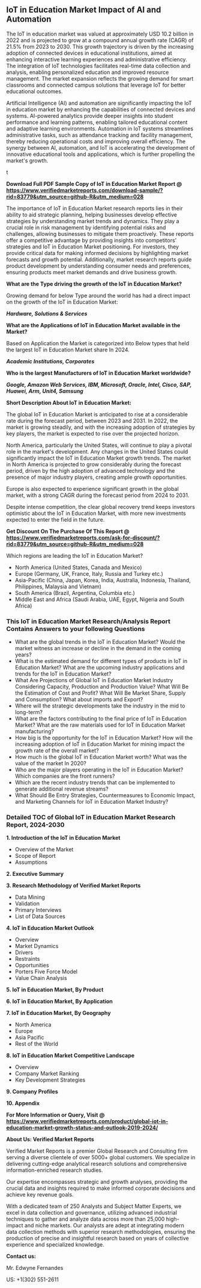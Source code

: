<h2>IoT in Education Market Impact of AI and Automation</h2><p>The IoT in education market was valued at approximately USD 10.2 billion in 2022 and is projected to grow at a compound annual growth rate (CAGR) of 21.5% from 2023 to 2030. This growth trajectory is driven by the increasing adoption of connected devices in educational institutions, aimed at enhancing interactive learning experiences and administrative efficiency. The integration of IoT technologies facilitates real-time data collection and analysis, enabling personalized education and improved resource management. The market expansion reflects the growing demand for smart classrooms and connected campus solutions that leverage IoT for better educational outcomes.</p><p>Artificial Intelligence (AI) and automation are significantly impacting the IoT in education market by enhancing the capabilities of connected devices and systems. AI-powered analytics provide deeper insights into student performance and learning patterns, enabling tailored educational content and adaptive learning environments. Automation in IoT systems streamlines administrative tasks, such as attendance tracking and facility management, thereby reducing operational costs and improving overall efficiency. The synergy between AI, automation, and IoT is accelerating the development of innovative educational tools and applications, which is further propelling the market's growth.</p>t</p><p id="" class=""><strong>Download Full PDF Sample Copy of IoT in Education Market Report @ <a href="https://www.verifiedmarketreports.com/download-sample/?rid=83779&utm_source=github-R&utm_medium=028" target="_blank">https://www.verifiedmarketreports.com/download-sample/?rid=83779&utm_source=github-R&utm_medium=028</a></strong></p><p>The importance of&nbsp;IoT in Education Market research reports lies in their ability to aid strategic planning, helping businesses develop effective strategies by understanding market trends and dynamics. They play a crucial role in risk management by identifying potential risks and challenges, allowing businesses to mitigate them proactively. These reports offer a competitive advantage by providing insights into competitors' strategies and IoT in Education Market positioning. For investors, they provide critical data for making informed decisions by highlighting market forecasts and growth potential. Additionally, market research reports guide product development by understanding consumer needs and preferences, ensuring products meet market demands and drive business growth.</p><p><strong>What are the&nbsp;Type driving the growth of the IoT in Education Market?</strong></p><p id="" class="">Growing demand for below Type around the world has had a direct impact on the growth of the IoT in Education Market:</p><em><strong>Hardware, Solutions & Services</strong></em></p><strong>What are the&nbsp;Applications&nbsp;of IoT in Education Market available in the Market?</strong></p><p id="" class="">Based on Application the Market is categorized into Below types that held the largest IoT in Education Market share In 2024.</p><em><strong>Academic Institutions, Corporates</strong></em></p><strong>Who is the largest Manufacturers of IoT in Education Market worldwide?</strong></p><p><em><strong>Google, Amazon Web Services, IBM, Microsoft, Oracle, Intel, Cisco, SAP, Huawei, Arm, Unit4, Samsung</strong></em></p><p id="" class=""><strong>Short Description About IoT in Education Market:</strong></p><p>The global IoT in Education Market is anticipated to rise at a considerable rate during the forecast period, between 2023 and 2031. In 2022, the market is growing steadily, and with the increasing adoption of strategies by key players, the market is expected to rise over the projected horizon.</p><p>North America, particularly the United States, will continue to play a pivotal role in the market's development. Any changes in the United States could significantly impact the IoT in Education Market growth trends. The market in North America is projected to grow considerably during the forecast period, driven by the high adoption of advanced technology and the presence of major industry players, creating ample growth opportunities.</p><p>Europe is also expected to experience significant growth in the global market, with a strong CAGR during the forecast period from 2024 to 2031.</p><p>Despite intense competition, the clear global recovery trend keeps investors optimistic about the IoT in Education Market, with more new investments expected to enter the field in the future.</p><p id="" class=""><strong>Get Discount On The Purchase Of This Report @ <a href="https://www.verifiedmarketreports.com/ask-for-discount/?rid=83779&utm_source=github-R&utm_medium=028" target="_blank">https://www.verifiedmarketreports.com/ask-for-discount/?rid=83779&utm_source=github-R&utm_medium=028</a></strong></p>Which regions are leading the IoT in Education Market?</p><ul><li>North America (United States, Canada and Mexico)</li><li>Europe (Germany, UK, France, Italy, Russia and Turkey etc.)</li><li>Asia-Pacific (China, Japan, Korea, India, Australia, Indonesia, Thailand, Philippines, Malaysia and Vietnam)</li><li>South America (Brazil, Argentina, Columbia etc.)</li><li>Middle East and Africa (Saudi Arabia, UAE, Egypt, Nigeria and South Africa)</li></ul><h3 id="" class="">This IoT in Education Market Research/Analysis Report Contains Answers to your following Questions</h3><ul><li>What are the global trends in the IoT in Education Market? Would the market witness an increase or decline in the demand in the coming years?</li><li>What is the estimated demand for different types of products in IoT in Education Market? What are the upcoming industry applications and trends for the IoT in Education Market?</li><li>What Are Projections of Global IoT in Education Market Industry Considering Capacity, Production and Production Value? What Will Be the Estimation of Cost and Profit? What Will Be Market Share, Supply and Consumption? What about imports and Export?</li><li>Where will the strategic developments take the industry in the mid to long-term?</li><li>What are the factors contributing to the final price of IoT in Education Market? What are the raw materials used for IoT in Education Market manufacturing?</li><li>How big is the opportunity for the IoT in Education Market? How will the increasing adoption of IoT in Education Market for mining impact the growth rate of the overall market?</li><li>How much is the global IoT in Education Market worth? What was the value of the market In 2020?</li><li>Who are the major players operating in the IoT in Education Market? Which companies are the front runners?</li><li>Which are the recent industry trends that can be implemented to generate additional revenue streams?</li><li>What Should Be Entry Strategies, Countermeasures to Economic Impact, and Marketing Channels for IoT in Education Market Industry?</li></ul><h3 id="" class="">Detailed TOC of Global IoT in Education Market Research Report, 2024-2030</h3><p id="" class=""><strong>1. Introduction of the IoT in Education Market</strong></p><ul><li>Overview of the Market</li><li>Scope of Report</li><li>Assumptions</li></ul><p id="" class=""><strong>2. Executive Summary</strong></p><p id="" class=""><strong>3. Research Methodology of Verified Market Reports</strong></p><ul><li>Data Mining</li><li>Validation</li><li>Primary Interviews</li><li>List of Data Sources</li></ul><p id="" class=""><strong>4. IoT in Education Market Outlook</strong></p><ul><li>Overview</li><li>Market Dynamics</li><li>Drivers</li><li>Restraints</li><li>Opportunities</li><li>Porters Five Force Model</li><li>Value Chain Analysis</li></ul><p id="" class=""><strong>5. IoT in Education Market, By Product</strong></p><p id="" class=""><strong>6. IoT in Education Market, By Application</strong></p><p id="" class=""><strong>7. IoT in Education Market, By Geography</strong></p><ul><li>North America</li><li>Europe</li><li>Asia Pacific</li><li>Rest of the World</li></ul><p id="" class=""><strong>8. IoT in Education Market Competitive Landscape</strong></p><ul><li>Overview</li><li>Company Market Ranking</li><li>Key Development Strategies</li></ul><p id="" class=""><strong>9. Company Profiles</strong></p><p id="" class=""><strong>10. Appendix</strong></p><p id="" class=""><strong>For More Information or Query, Visit @ <a href="https://www.verifiedmarketreports.com/product/global-iot-in-education-market-growth-status-and-outlook-2019-2024/" target="_blank">https://www.verifiedmarketreports.com/product/global-iot-in-education-market-growth-status-and-outlook-2019-2024/</a></strong></p><p id="" class=""><strong>About Us: Verified Market Reports</strong></p><p id="" class="">Verified Market Reports is a premier Global Research and Consulting firm serving a diverse clientele of over 5000+ global customers. We specialize in delivering cutting-edge analytical research solutions and comprehensive information-enriched research studies.</p><p id="" class="">Our expertise encompasses strategic and growth analyses, providing the crucial data and insights required to make informed corporate decisions and achieve key revenue goals.</p><p id="" class="">With a dedicated team of 250 Analysts and Subject Matter Experts, we excel in data collection and governance, utilizing advanced industrial techniques to gather and analyze data across more than 25,000 high-impact and niche markets. Our analysts are adept at integrating modern data collection methods with superior research methodologies, ensuring the production of precise and insightful research based on years of collective experience and specialized knowledge.</p><p id="" class=""><strong>Contact us:</strong></p><p id="" class="">Mr. Edwyne Fernandes</p><p id="" class="">US: +1(302) 551-2611</p>